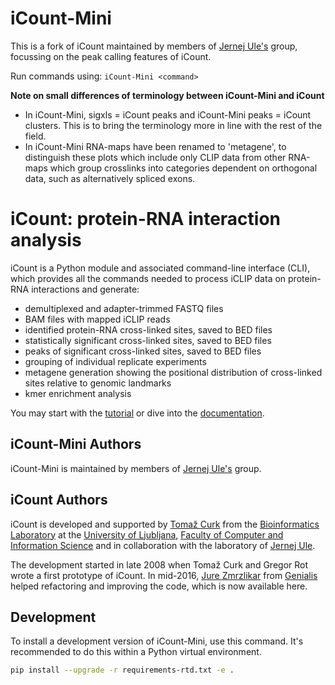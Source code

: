 # iCount-Mini

This is a fork of iCount maintained by members of [Jernej Ule's](http://ulelab.info) group, focussing on the peak calling features of iCount.

Run commands using:
`iCount-Mini <command>`

**Note on small differences of terminology between iCount-Mini and iCount**
+ In iCount-Mini, sigxls = iCount peaks and iCount-Mini peaks = iCount clusters. This is to bring the terminology more in line with the rest of the field.
+ In iCount-Mini RNA-maps have been renamed to 'metagene', to distinguish these plots which include only CLIP data from other RNA-maps which group crosslinks into categories dependent on orthogonal data, such as alternatively spliced exons.

# iCount: protein-RNA interaction analysis

iCount is a Python module and associated command-line interface (CLI), which provides all the commands needed to process iCLIP data on protein-RNA interactions and generate:
 
+ demultiplexed and adapter-trimmed FASTQ files
+ BAM files with mapped iCLIP reads
+ identified protein-RNA cross-linked sites, saved to BED files
+ statistically significant cross-linked sites, saved to BED files
+ peaks of significant cross-linked sites, saved to BED files
+ grouping of individual replicate experiments
+ metagene generation showing the positional distribution of cross-linked sites relative to genomic landmarks
+ kmer enrichment analysis

You may start with the [tutorial](http://icount.readthedocs.io/en/latest/tutorial.html) or dive into the 
[documentation](http://icount.readthedocs.io/en/latest/index.html).

## iCount-Mini Authors

iCount-Mini is maintained by members of [Jernej Ule's](http://ulelab.info) group.

## iCount Authors

iCount is developed and supported by [Tomaž Curk](http://curk.info) from the [Bioinformatics Laboratory](http://biolab.si) at the [University of Ljubljana](http://www.uni-lj.si), [Faculty of Computer and Information Science](http://www.fri.uni-lj.si) and in collaboration with the laboratory of [Jernej Ule](http://ulelab.info).

The development started in late 2008 when Tomaž Curk and Gregor Rot wrote a first prototype of iCount.
In mid-2016, [Jure Zmrzlikar](https://github.com/JureZmrzlikar) from [Genialis](http://www.genialis.com) helped refactoring and improving the code, which is now available here.

## Development

To install a development version of iCount-Mini, use this command.
It's recommended to do this within a Python virtual environment.

```bash
pip install --upgrade -r requirements-rtd.txt -e .
```
